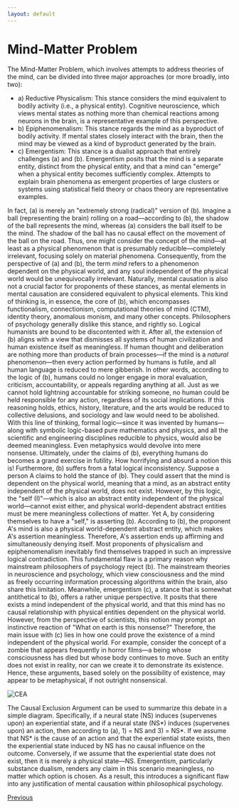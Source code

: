 ```yaml
---
layout: default
---
```


# Mind-Matter Problem
The Mind-Matter Problem, which involves attempts to address theories of the mind, can be divided into three major approaches (or more broadly, into two):
- a\) Reductive Physicalism: This stance considers the mind equivalent to bodily activity (i.e., a physical entity). Cognitive neuroscience, which views mental states as nothing more than chemical reactions among neurons in the brain, is a representative example of this perspective.
- b\) Epiphenomenalism: This stance regards the mind as a byproduct of bodily activity. If mental states closely interact with the brain, then the mind may be viewed as a kind of byproduct generated by the brain.
- c\) Emergentism: This stance is a dualist approach that entirely challenges (a) and (b). Emergentism posits that the mind is a separate entity, distinct from the physical entity, and that a mind can "emerge" when a physical entity becomes sufficiently complex. Attempts to explain brain phenomena as emergent properties of large clusters or systems using statistical field theory or chaos theory are representative examples.

In fact, (a) is merely an "extremely strong (radical)" version of (b). Imagine a ball (representing the brain) rolling on a road—according to (b), the shadow of the ball represents the mind, whereas (a) considers the ball itself to be the mind. The shadow of the ball has no causal effect on the movement of the ball on the road. Thus, one might consider the concept of the mind—at least as a physical phenomenon that is presumably reducible—completely irrelevant, focusing solely on material phenomena. Consequently, from the perspective of (a) and (b), the term *mind* refers to a phenomenon dependent on the physical world, and any soul independent of the physical world would be unequivocally irrelevant. Naturally, mental causation is also not a crucial factor for proponents of these stances, as mental elements in mental causation are considered equivalent to physical elements.
This kind of thinking is, in essence, the core of (b), which encompasses functionalism, connectionism, computational theories of mind (CTM), identity theory, anomalous monism, and many other concepts. Philosophers of psychology generally dislike this stance, and rightly so. Logical humanists are bound to be discontented with it. After all, the extension of (b) aligns with a view that dismisses all systems of human civilization and human existence itself as meaningless. If human thought and deliberation are nothing more than products of brain processes—if the mind is a *natural* phenomenon—then every action performed by humans is futile, and all human language is reduced to mere gibberish. In other words, according to the logic of (b), humans could no longer engage in moral evaluation, criticism, accountability, or appeals regarding anything at all. Just as we cannot hold lightning accountable for striking someone, no human could be held responsible for any action, regardless of its social implications.
If this reasoning holds, ethics, history, literature, and the arts would be reduced to collective delusions, and sociology and law would need to be abolished. With this line of thinking, formal logic—since it was invented by humans—along with symbolic logic-based pure mathematics and physics, and all the scientific and engineering disciplines reducible to physics, would also be deemed meaningless. Even metaphysics would devolve into mere nonsense. Ultimately, under the claims of (b), everything humans do becomes a grand exercise in futility. How horrifying and absurd a notion this is!
Furthermore, (b) suffers from a fatal logical inconsistency. Suppose a person A claims to hold the stance of (b). They could assert that the mind is dependent on the physical world, meaning that a mind, as an abstract entity independent of the physical world, does not exist. However, by this logic, the "self (I)"—which is also an abstract entity independent of the physical world—cannot exist either, and physical world-dependent abstract entities must be mere meaningless collections of matter. Yet A, by considering themselves to have a "self," is asserting (b). According to (b), the proponent A's mind is also a physical world-dependent abstract entity, which makes A's assertion meaningless. Therefore, A's assertion ends up affirming and simultaneously denying itself.
Most proponents of physicalism and epiphenomenalism inevitably find themselves trapped in such an impressive logical contradiction. This fundamental flaw is a primary reason why mainstream philosophers of psychology reject (b). The mainstream theories in neuroscience and psychology, which view consciousness and the mind as freely occurring information processing algorithms within the brain, also share this limitation.
Meanwhile, emergentism (c), a stance that is somewhat antithetical to (b), offers a rather unique perspective. It posits that there exists a mind independent of the physical world, and that this mind has no causal relationship with physical entities dependent on the physical world. However, from the perspective of scientists, this notion may prompt an instinctive reaction of "What on earth is this nonsense?" Therefore, the main issue with (c) lies in how one could prove the existence of a mind independent of the physical world. For example, consider the concept of a zombie that appears frequently in horror films—a being whose consciousness has died but whose body continues to move. Such an entity does not exist in reality, nor can we create it to demonstrate its existence. Hence, these arguments, based solely on the possibility of existence, may appear to be metaphysical, if not outright nonsensical.

![CEA](https://i.imgur.com/Y5gTz6f.png)

The Causal Exclusion Argument can be used to summarize this debate in a simple diagram. Specifically, if a neural state (NS) induces (supervenes upon) an experiential state, and if a neural state (NS*) induces (supervenes upon) an action, then according to (a), 1\) = NS and 3\) = NS\*. If we assume that NS\* is the cause of an action and that the experiential state exists, then the experiential state induced by NS has no causal influence on the outcome. Conversely, if we assume that the experiential state does not exist, then it is merely a physical state—NS. Emergentism, particularly substance dualism, renders any claim in this scenario meaningless, no matter which option is chosen. As a result, this introduces a significant flaw into any justification of mental causation within philosophical psychology.

<div class="pagination">
  <a href="{{ 'P/mind/mind_content.html' | relative_url }}" class="prev-button">Previous</a>
</div>